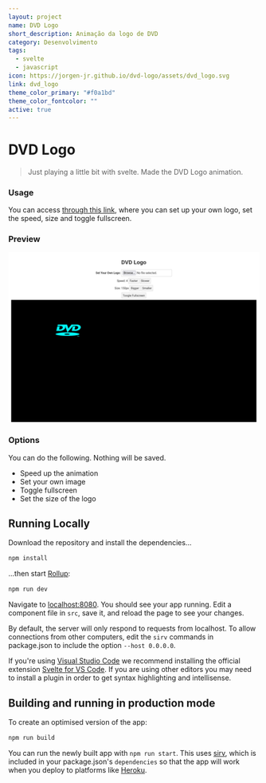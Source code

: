 ```yaml
---
layout: project
name: DVD Logo
short_description: Animação da logo de DVD
category: Desenvolvimento
tags:
  - svelte
  - javascript
icon: https://jorgen-jr.github.io/dvd-logo/assets/dvd_logo.svg
link: dvd_logo
theme_color_primary: "#f0a1bd"
theme_color_fontcolor: ""
active: true
---
```

# DVD Logo

> Just playing a little bit with svelte. Made the DVD Logo animation.

### Usage

You can access [through this link](https://jorgen-jr.github.io/dvd-logo/), where you can set up your own logo, set the speed, size and toggle fullscreen.

### Preview

[![](https://github.com/Jorgen-Jr/dvd-logo/raw/main/preview.png)](https://jorgen-jr.github.io/dvd-logo/)

### Options

You can do the following. Nothing will be saved.

* Speed up the animation
* Set your own image
* Toggle fullscreen
* Set the size of the logo

## Running Locally

Download the repository and install the dependencies...

```bash
npm install
```

...then start [Rollup](https://rollupjs.org):

```bash
npm run dev
```

Navigate to [localhost:8080](http://localhost:8080). You should see your app running. Edit a component file in `src`, save it, and reload the page to see your changes.

By default, the server will only respond to requests from localhost. To allow connections from other computers, edit the `sirv` commands in package.json to include the option `--host 0.0.0.0`.

If you're using [Visual Studio Code](https://code.visualstudio.com/) we recommend installing the official extension [Svelte for VS Code](https://marketplace.visualstudio.com/items?itemName=svelte.svelte-vscode). If you are using other editors you may need to install a plugin in order to get syntax highlighting and intellisense.

## Building and running in production mode

To create an optimised version of the app:

```bash
npm run build
```

You can run the newly built app with `npm run start`. This uses [sirv](https://github.com/lukeed/sirv), which is included in your package.json's `dependencies` so that the app will work when you deploy to platforms like [Heroku](https://heroku.com).